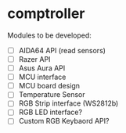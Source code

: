 # comptroller

Modules to be developed:

- [ ] AIDA64 API (read sensors)
- [ ] 	Razer API
- [ ] 	Asus Aura API
- [ ] 	MCU interface
- [ ] 	MCU board design
- [ ] 	Temperature Sensor
- [ ] 	RGB Strip interface (WS2812b)
- [ ] 	RGB LED interface?
- [ ] 	Custom RGB Keybaord API?
